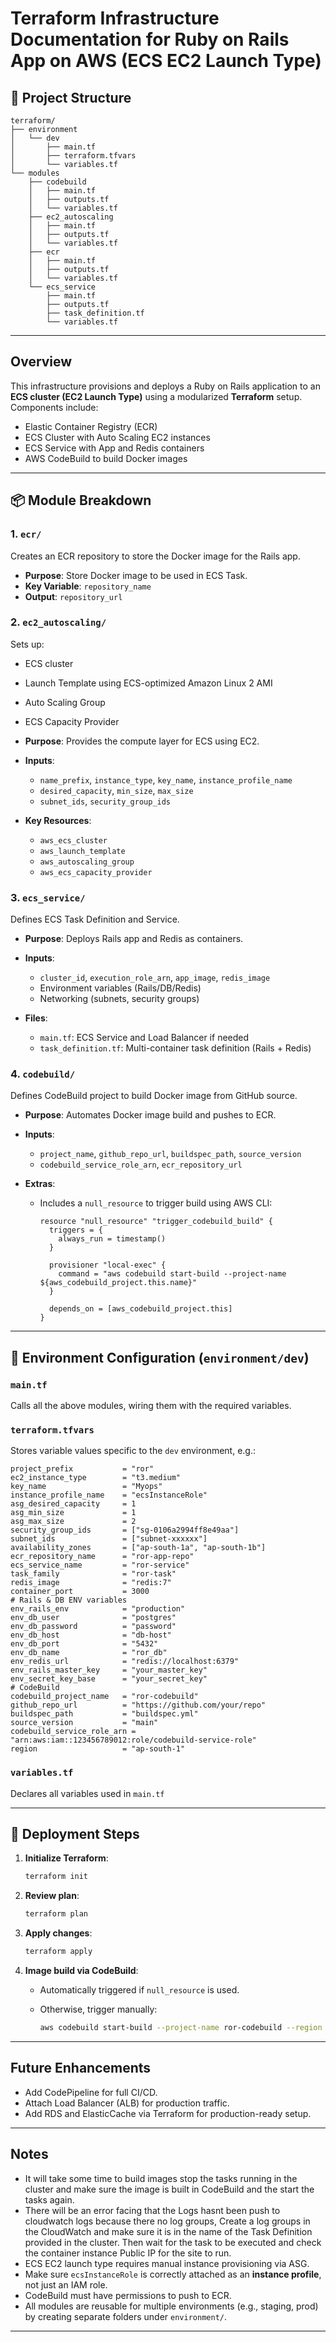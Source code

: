 # Terraform Infrastructure Documentation for Ruby on Rails App on AWS (ECS EC2 Launch Type)

## 📁 Project Structure

```
terraform/
├── environment
│   └── dev
│       ├── main.tf
│       ├── terraform.tfvars
│       └── variables.tf
└── modules
    ├── codebuild
    │   ├── main.tf
    │   ├── outputs.tf
    │   └── variables.tf
    ├── ec2_autoscaling
    │   ├── main.tf
    │   ├── outputs.tf
    │   └── variables.tf
    ├── ecr
    │   ├── main.tf
    │   ├── outputs.tf
    │   └── variables.tf
    └── ecs_service
        ├── main.tf
        ├── outputs.tf
        ├── task_definition.tf
        └── variables.tf
```

---

## Overview

This infrastructure provisions and deploys a Ruby on Rails application to an **ECS cluster (EC2 Launch Type)** using a modularized **Terraform** setup. Components include:
- Elastic Container Registry (ECR)
- ECS Cluster with Auto Scaling EC2 instances
- ECS Service with App and Redis containers
- AWS CodeBuild to build Docker images

---

## 📦 Module Breakdown

### 1. `ecr/`
Creates an ECR repository to store the Docker image for the Rails app.
- **Purpose**: Store Docker image to be used in ECS Task.
- **Key Variable**: `repository_name`
- **Output**: `repository_url`

### 2. `ec2_autoscaling/`
Sets up:
- ECS cluster
- Launch Template using ECS-optimized Amazon Linux 2 AMI
- Auto Scaling Group
- ECS Capacity Provider

- **Purpose**: Provides the compute layer for ECS using EC2.
- **Inputs**:
  - `name_prefix`, `instance_type`, `key_name`, `instance_profile_name`
  - `desired_capacity`, `min_size`, `max_size`
  - `subnet_ids`, `security_group_ids`

- **Key Resources**:
  - `aws_ecs_cluster`
  - `aws_launch_template`
  - `aws_autoscaling_group`
  - `aws_ecs_capacity_provider`

### 3. `ecs_service/`
Defines ECS Task Definition and Service.

- **Purpose**: Deploys Rails app and Redis as containers.

- **Inputs**:
  - `cluster_id`, `execution_role_arn`, `app_image`, `redis_image`
  - Environment variables (Rails/DB/Redis)
  - Networking (subnets, security groups)

- **Files**:
  - `main.tf`: ECS Service and Load Balancer if needed
  - `task_definition.tf`: Multi-container task definition (Rails + Redis)

### 4. `codebuild/`
Defines CodeBuild project to build Docker image from GitHub source.
- **Purpose**: Automates Docker image build and pushes to ECR.
- **Inputs**:
  - `project_name`, `github_repo_url`, `buildspec_path`, `source_version`
  - `codebuild_service_role_arn`, `ecr_repository_url`

- **Extras**:
  - Includes a `null_resource` to trigger build using AWS CLI:

    ```hcl
    resource "null_resource" "trigger_codebuild_build" {
      triggers = {
        always_run = timestamp()
      }

      provisioner "local-exec" {
        command = "aws codebuild start-build --project-name ${aws_codebuild_project.this.name}"
      }

      depends_on = [aws_codebuild_project.this]
    }
    ```

---

## 📂 Environment Configuration (`environment/dev`)

### `main.tf`
Calls all the above modules, wiring them with the required variables.

### `terraform.tfvars`
Stores variable values specific to the `dev` environment, e.g.:

```hcl
project_prefix           = "ror"
ec2_instance_type        = "t3.medium"
key_name                 = "Myops"
instance_profile_name    = "ecsInstanceRole"
asg_desired_capacity     = 1
asg_min_size             = 1
asg_max_size             = 2
security_group_ids       = ["sg-0106a2994ff8e49aa"]
subnet_ids               = ["subnet-xxxxxx"]
availability_zones       = ["ap-south-1a", "ap-south-1b"]
ecr_repository_name      = "ror-app-repo"
ecs_service_name         = "ror-service"
task_family              = "ror-task"
redis_image              = "redis:7"
container_port           = 3000
# Rails & DB ENV variables
env_rails_env            = "production"
env_db_user              = "postgres"
env_db_password          = "password"
env_db_host              = "db-host"
env_db_port              = "5432"
env_db_name              = "ror_db"
env_redis_url            = "redis://localhost:6379"
env_rails_master_key     = "your_master_key"
env_secret_key_base      = "your_secret_key"
# CodeBuild
codebuild_project_name   = "ror-codebuild"
github_repo_url          = "https://github.com/your/repo"
buildspec_path           = "buildspec.yml"
source_version           = "main"
codebuild_service_role_arn = "arn:aws:iam::123456789012:role/codebuild-service-role"
region                   = "ap-south-1"
```

### `variables.tf`
Declares all variables used in `main.tf`

---

## 🚀 Deployment Steps

1. **Initialize Terraform**:

   ```sh
   terraform init
   ```
2. **Review plan**:

   ```sh
   terraform plan
   ```
3. **Apply changes**:

   ```sh
   terraform apply
   ```
4. **Image build via CodeBuild**:
   - Automatically triggered if `null_resource` is used.
   - Otherwise, trigger manually:

     ```sh
     aws codebuild start-build --project-name ror-codebuild --region ap-south-1
     ```

---

## Future Enhancements
- Add CodePipeline for full CI/CD.
- Attach Load Balancer (ALB) for production traffic.
- Add RDS and ElasticCache via Terraform for production-ready setup.

---

## Notes
- It will take some time to build images stop the tasks running in the cluster and make sure the image is built in CodeBuild and the start the tasks again.
- There will be an error facing that the Logs hasnt been push to cloudwatch logs because there no log groups, Create a log groups in the CloudWatch and make sure it is in the name of the Task Definition provided in the cluster. Then wait for the task to be executed and check the container instance Public IP for the site to run.
- ECS EC2 launch type requires manual instance provisioning via ASG.
- Make sure `ecsInstanceRole` is correctly attached as an **instance profile**, not just an IAM role.
- CodeBuild must have permissions to push to ECR.
- All modules are reusable for multiple environments (e.g., staging, prod) by creating separate folders under `environment/`.

---
